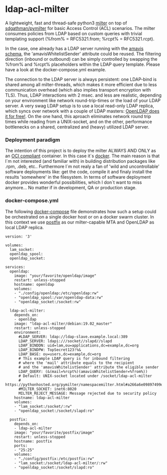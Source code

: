 # ldap-acl-milter
A lightweight, fast and thread-safe python3 [milter](http://www.postfix.org/MILTER_README.html) on top of [sdgathman/pymilter](https://github.com/sdgathman/pymilter) for basic Access Control (ACL) scenarios. The milter consumes policies from LDAP based on custom queries with trivial templating support (%from% = RFC5321.from; %rcpt% = RFC5321.rcpt).

In the case, one already has a LDAP server running with the [amavis schema](https://www.ijs.si/software/amavisd/LDAP.schema.txt), the 'amavisWhitelistSender' attribute could be reused. The filtering direction (inbound or outbound) can be simply controlled by swapping the %from% and %rcpt% placeholders within the LDAP query template. Please have a look at the docker-compose.yml example.

The connection to the LDAP server is always persistent: one LDAP-bind is shared among all milter-threads, which makes it more efficient due to less communication overhead (which also implies transport encryption with TLS). Thus, LDAP interactions with 2 msec. and less are realistic, depending on your environment like network round-trip-times or the load of your LDAP server. A very swag LDAP setup is to use a local read-only LDAP replica, which syncs over network with a couple of LDAP masters: [OpenLDAP does it for free!](https://www.openldap.org/doc/admin24/replication.html). On the one hand, this aproach eliminates network round trip times while reading from a UNIX-socket, and on the other, performance bottlenecks on a shared, centralized and (heavy) utilized LDAP server.

### Deployment paradigm
The intention of this project is to deploy the milter ALWAYS AND ONLY as an [OCI compliant](https://www.opencontainers.org) container. In this case it´s [docker](https://www.docker.com). The main reason is that I´m not interested (and familiar with) in building distribution packages like .rpm, .deb, etc.. Furthermore I´m not realy a fan of 'wild and uncontrollable' software deployments like: get the code, compile it and finaly install the results 'somewhere' in the filesystem. In terms of software deployment docker provides wonderful possibilities, which I don´t want to miss anymore... No matter if in development, QA or production stage.

### docker-compose.yml
The following [docker-compose](https://docs.docker.com/compose/) file demonstrates how such a setup could be orchestrated on a single docker host or on a docker swarm cluster. In this context we use [postfix](http://www.postfix.org) as our milter-capable MTA and OpenLDAP as local LDAP replica.

```
version: '3'

volumes:
  lam_socket:
  openldap_spool:
  openldap_socket:

services:
  openldap:
    image: "your/favorite/openldap/image"
    restart: unless-stopped
    hostname: openldap
    volumes:
    - "./config/openldap:/etc/openldap:rw"
    - "openldap_spool:/var/openldap-data:rw"
    - "openldap_socket:/socket:rw"

  ldap-acl-milter:
    depends_on:
    - openldap
    image: "ldap-acl-milter/debian:19.02_master"
    restart: unless-stopped
    environment:
      #LDAP_SERVER: ldap://ldap-slave.example.local:389
      LDAP_SERVER: ldapi:///socket//slapd//slapd
      LDAP_BINDDN: uid=lam,ou=applications,dc=example,dc=org
      LDAP_BINDPW: TopSecret123!%&
      LDAP_BASE: ou=users,dc=example,dc=org
      # This example LDAP query is for inbound filtering
      # where the 'mail' attribute equals to the recipient
      # and the 'amavisWhitelistSender' attribute the eligible sender
      LDAP_QUERY: (&(mail=%rcpt%)(amavisWhitelistSender=%from%))
      # Default: UNIX-socket located under /socket/ldap-acl-milter
      # https://pythonhosted.org/pymilter/namespacemilter.html#a266a6e09897499d8b1ae0e20f0d2be73
      #MILTER_SOCKET: inet6:8020
      MILTER_REJECT_MESSAGE: Message rejected due to security policy
    hostname: ldap-acl-milter
    volumes:
    - "lam_socket:/socket/:rw"
    - "openldap_socket:/socket/slapd:ro"

  postfix:
    depends_on:
    - ldap-acl-milter
    image: "your/favorite/postfix/image"
    restart: unless-stopped
    hostname: postfix
    ports:
    - "25:25"
    volumes:
    - "./config/postfix:/etc/postfix:rw"
    - "lam_socket:/socket/ldap-acl-milter/:rw"
    - "openldap_socket:/socket/slapd:ro"
```
